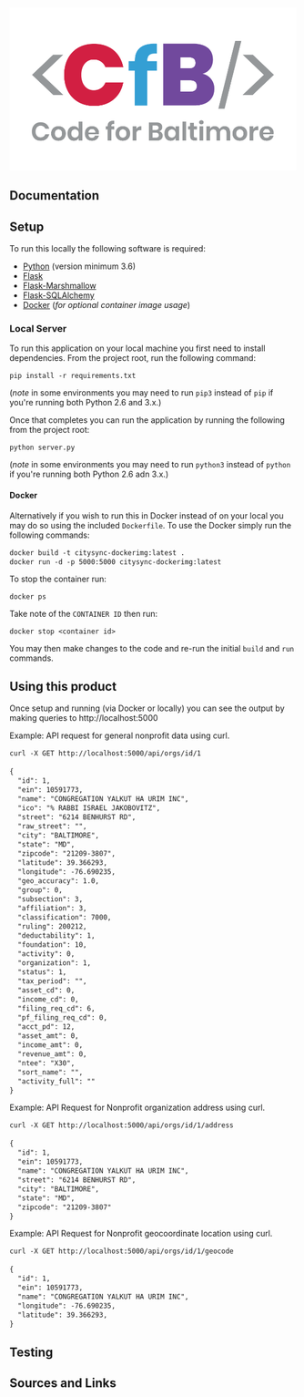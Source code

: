 ![Code for Baltimore](/docs/img/CfB.png)

## Documentation

## Setup
To run this locally the following software is required:
*  [Python](https://www.python.org/) (version minimum 3.6)
*  [Flask](https://palletsprojects.com/p/flask/)
*  [Flask-Marshmallow](https://flask-marshmallow.readthedocs.io)
*  [Flask-SQLAlchemy](https://flask-sqlalchemy.palletsprojects.com)
*  [Docker](https://docker.com) (*for optional container image usage*)

### Local Server
To run this application on your local machine you first need to install dependencies.  From the project root, run the following command:
```shell
pip install -r requirements.txt
```
(*note* in some environments you may need to run `pip3` instead of `pip` if you're running both Python 2.6 and 3.x.)

Once that completes you can run the application by running the following from the project root:
```shell
python server.py
```
(*note* in some environments you may need to run `python3` instead of `python` if you're running both Python 2.6 adn 3.x.)

#### Docker
Alternatively if you wish to run this in Docker instead of on your local you may do so using the included `Dockerfile`. To use the Docker simply run the following commands:
```shell
docker build -t citysync-dockerimg:latest .
docker run -d -p 5000:5000 citysync-dockerimg:latest
```
To stop the container run:
```shell
docker ps
```
Take note of the `CONTAINER ID` then run:
```shell
docker stop <container id>
```
You may then make changes to the code and re-run the initial `build` and `run` commands. 

## Using this product
Once setup and running (via Docker or locally) you can see the output by making queries to http://localhost:5000

Example: API request for general nonprofit data using curl.
```shell
curl -X GET http://localhost:5000/api/orgs/id/1

{ 
  "id": 1,
  "ein": 10591773,
  "name": "CONGREGATION YALKUT HA URIM INC",
  "ico": "% RABBI ISRAEL JAKOBOVITZ",
  "street": "6214 BENHURST RD",
  "raw_street": "",
  "city": "BALTIMORE",
  "state": "MD",
  "zipcode": "21209-3807",
  "latitude": 39.366293,
  "longitude": -76.690235,
  "geo_accuracy": 1.0,
  "group": 0,
  "subsection": 3,
  "affiliation": 3,
  "classification": 7000,
  "ruling": 200212,
  "deductability": 1,
  "foundation": 10,
  "activity": 0,
  "organization": 1,
  "status": 1,
  "tax_period": "",
  "asset_cd": 0,
  "income_cd": 0,
  "filing_req_cd": 6,
  "pf_filing_req_cd": 0,
  "acct_pd": 12,
  "asset_amt": 0,
  "income_amt": 0,
  "revenue_amt": 0,
  "ntee": "X30",
  "sort_name": "",
  "activity_full": ""
}

```

Example: API Request for Nonprofit organization address using curl.
```shell
curl -X GET http://localhost:5000/api/orgs/id/1/address

{
  "id": 1, 
  "ein": 10591773, 
  "name": "CONGREGATION YALKUT HA URIM INC", 
  "street": "6214 BENHURST RD", 
  "city": "BALTIMORE", 
  "state": "MD", 
  "zipcode": "21209-3807"
}
```

Example: API Request for Nonprofit geocoordinate location using curl.
```shell
curl -X GET http://localhost:5000/api/orgs/id/1/geocode

{
  "id": 1, 
  "ein": 10591773, 
  "name": "CONGREGATION YALKUT HA URIM INC", 
  "longitude": -76.690235, 
  "latitude": 39.366293, 
}
```

## Testing

## Sources and Links
